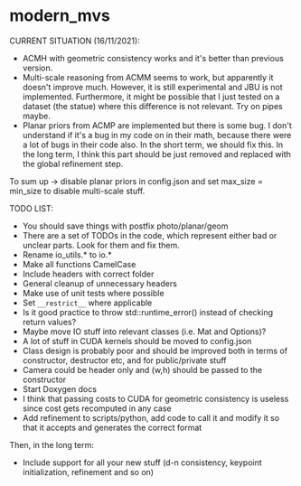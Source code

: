 # modern_mvs

CURRENT SITUATION (16/11/2021):

- ACMH with geometric consistency works and it's better than previous version. 
- Multi-scale reasoning from ACMM seems to work, but apparently it doesn't improve much. However, it is still experimental and JBU is not implemented. Furthermore, it might be possible that I just tested on a dataset (the statue) where this difference is not relevant. Try on pipes maybe.
- Planar priors from ACMP are implemented but there is some bug. I don't understand if it's a bug in my code on in their math, because there were a lot of bugs in their code also. In the short term, we should fix this. In the long term, I think this part should be just removed and replaced with the global refinement step.

To sum up -> disable planar priors in config.json and set max_size = min_size to disable multi-scale stuff.

TODO LIST:

- You should save things with postfix photo/planar/geom
- There are a set of TODOs in the code, which represent either bad or unclear parts. Look for them and fix them.
- Rename io_utils.* to io.*
- Make all functions CamelCase
- Include headers with correct folder
- General cleanup of unnecessary headers
- Make use of unit tests where possible
- Set `__restrict__` where applicable
- Is it good practice to throw std::runtime_error() instead of checking return values?
- Maybe move IO stuff into relevant classes (i.e. Mat and Options)?
- A lot of stuff in CUDA kernels should be moved to config.json
- Class design is probably poor and should be improved both in terms of constructor, destructor etc, and for public/private stuff
- Camera could be header only and (w,h) should be passed to the constructor
- Start Doxygen docs
- I think that passing costs to CUDA for geometric consistency is useless since cost gets recomputed in any case
- Add refinement to scripts/python, add code to call it and modify it so that it accepts and generates the correct format

Then, in the long term:

- Include support for all your new stuff (d-n consistency, keypoint initialization, refinement and so on)